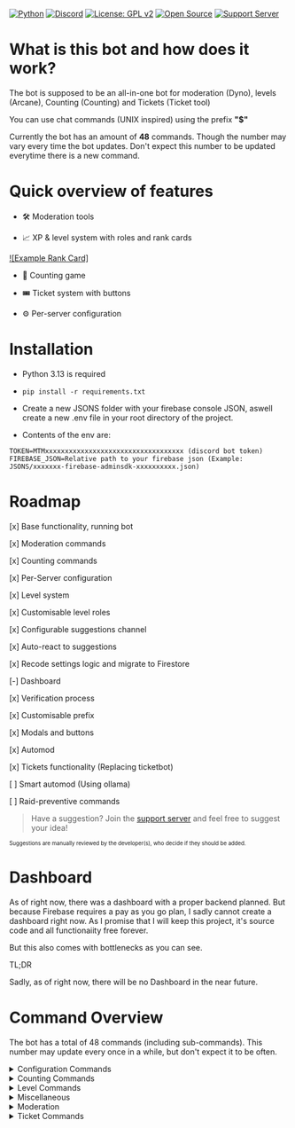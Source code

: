 [![Python](https://img.shields.io/badge/Python-3.13-blue?logo=python&logoColor=white)](https://www.python.org/downloads/release/python-3130/)
[![Discord](https://img.shields.io/badge/Discord-Bot-5865F2?logo=discord&logoColor=white)](https://discord.com/oauth2/authorize?client_id=1392608420556833030)
[![License: GPL v2](https://img.shields.io/badge/License-GPL_v2-green.svg)](./LICENSE)
[![Open Source](https://img.shields.io/badge/Open%20Source-%E2%9C%94-brightgreen)](https://github.com/watchmypizza/TuxBot/issues)
[![Support Server](https://img.shields.io/badge/Discord-Support%20Server-5865F2?logo=discord&logoColor=white)](https://discord.gg/eQ7FHcmHc9)

# What is this bot and how does it work?

The bot is supposed to be an all-in-one bot for moderation (Dyno), levels (Arcane), Counting (Counting) and Tickets (Ticket tool)

You can use chat commands (UNIX inspired) using the prefix **"$"**

Currently the bot has an amount of **48** commands. Though the number may vary every time the bot updates. Don't expect this number to be updated everytime there is a new command.

# Quick overview of features

- 🛠️ Moderation tools

- 📈 XP & level system with roles and rank cards

[![Example Rank Card]](https://raw.githubusercontent.com/watchmypizza/TuxBot/refs/heads/main/example_rank_card.png)

- 🔢 Counting game

- 🎟️ Ticket system with buttons

- ⚙️ Per-server configuration

# Installation

- Python 3.13 is required

- `pip install -r requirements.txt`

- Create a new JSONS folder with your firebase console JSON, aswell create a new .env file in your root directory of the project.

- Contents of the env are:

```
TOKEN=MTMxxxxxxxxxxxxxxxxxxxxxxxxxxxxxxxxxxx (discord bot token)
FIREBASE_JSON=Relative path to your firebase json (Example: JSONS/xxxxxxx-firebase-adminsdk-xxxxxxxxxx.json)
```

# Roadmap

[x] Base functionality, running bot

[x] Moderation commands

[x] Counting commands

[x] Per-Server configuration

[x] Level system

[x] Customisable level roles

[x] Configurable suggestions channel

[x] Auto-react to suggestions

[x] Recode settings logic and migrate to Firestore

[-] Dashboard

[x] Verification process

[x] Customisable prefix

[x] Modals and buttons

[x] Automod

[x] Tickets functionality (Replacing ticketbot)

[ ] Smart automod (Using ollama)

[ ] Raid-preventive commands

> Have a suggestion? Join the [support server](https://discord.gg/eQ7FHcmHc9) and feel free to suggest your idea!

<sub><sup>Suggestions are manually reviewed by the developer(s), who decide if they should be added.</sup></sub>

# Dashboard

As of right now, there was a dashboard with a proper backend planned. But because Firebase requires a pay as you go plan, I sadly 
cannot create a dashboard right now. As I promise that I will keep this project, it's source code and all functionaiity free forever.

But this also comes with bottlenecks as you can see.

TL;DR

Sadly, as of right now, there will be no Dashboard in the near future.

# Command Overview

The bot has a total of 48 commands (including sub-commands). This number may update every once in a while, but don't expect it to be often.

<details>
<summary>Configuration Commands</summary>

- /configure levelroles →  Configure levelroles to add / remove them (you can add as many as you want)

- /configure logging →  Select a message logging channel

- /configure welcomer →  Select a channel like #welcome for welcome and goodbye messages

- /configure announcement →  Select a announcement channel for the $ wall command

- /configure modlogs →  Set a dedicated mod-logs channel to log moderation actions

- /configure botrole →  Set a role that is the bot role, members under this role will not be counted as members in the $ ls command

- /configure suggestions →  Configure a suggestions channel, so the bot can automatically react ✅ and ❌ to the suggestions.

- /configure verifiedrole →  Configure the role the bot should give a member after verifying successfully.

- /configure level_channel →  Configure the level channel to post level up announcements in.

- /configure resetprefix →  Reset the prefix to the default one.

- /configure prefix →  Set a custom prefix.

- /configure staff →  Set a custom staff role (needed for ticket system)

- /configure ticketlogs →  Set a custom ticket logs channel (needed for ticket system)

- (customprefix)newprefix →  Same as configuring a new prefix.

</details>

<details>
<summary>Counting Commands</summary>

- /counting configure →  Configure the counting aspect of the bot and tweak specific settings

- /counting reset →  Reset the current count

- /counting channel →  (mandatory) Select a dedicated counting channel (ex. #counting)

- /counting start →  Start counting in the counting channel

- /counting stop →  Stop / pause counting in the counting channel (This will not reset your count)
</details>

<details>
<summary>Level Commands</summary>

- /level show →  Show the level of yourself or from another user

- /level lock →  Lock a user's level and XP

- /level set →  Set the level/XP of a user

- /level exclude →  Exclude a channel from earning XP (ex. #counting, #spam)

- /level leaderboard →  Display the levelling leaderboard of your server
</details>

<details>
<summary>Miscellaneous</summary>

- $ ls →  Shows information about the server

- $ cat →  Open a file that is in the GitHub repo in read mode

- $ pwd →  Show the current path the bot is running on

- $ man <Command> →  Shows a description of the command

- $ wall <Message> →  Post a message to the announcement channel

- /latency →  Measure your latency to the bot

- /membercount →  Show the current membercount (this excludes the bot role aswell)

- /slash →  This is the first slash command added to the bot, it serves to get the active developer badge

- /suki →  A friend of mine suggested to add and name the command as is today, grabs a random cat image and sends a ephemeral

- /warnings →  Allows you to view your own warnings displayed as an ephemeral

- /verify →  Post the verification message.

</details>

<details>
<summary>Moderation</summary>

- $ rm -r(f) <User> --message <Reason> →  The option -rf bans a user, the option -r only kicks a user.

- $ clear →  Clear a specific amount of messages

- $ usermod -l <new username> <old username> →  Change the display name of a user

- /mute <User> <Duration> <Reason> →  Times a user out for a specified amount of time

- /warn <User> <Reason> →  Warns a user for the reason, also sends a DM to the user automatically

- /warnings <User> →  Shows the warnings for a user if they have any. (Looking at your own warnings does not require moderation privileges)

- /removewarn <User> <Number> →  Remove a warning from a user, you can view the number of warnings of a specific user by executing above command.

</details>

<details>
<summary>Ticket Commands</summary>

- /ticketsystem setup →  Sets the ticket system up and sends a embed in the current channel with the buttons

- /ticketsystem category →  Set a category for tickets to be created in.

- /ticketsystem close →  Archives the ticket.

</details>